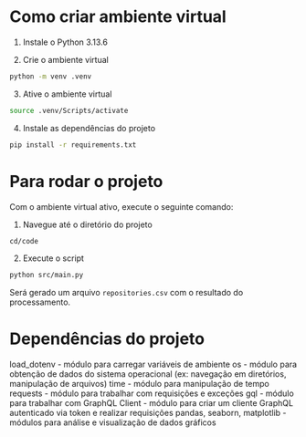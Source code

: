 # Como criar ambiente virtual

1. Instale o Python 3.13.6

2. Crie o ambiente virtual 
```bash
python -m venv .venv
```
3. Ative o ambiente virtual
```bash
source .venv/Scripts/activate
```
4. Instale as dependências do projeto
```bash
pip install -r requirements.txt
```

# Para rodar o projeto 

Com o ambiente virtual ativo, execute o seguinte comando:

1. Navegue até o diretório do projeto
```bash
cd/code
```

2. Execute o script
```bash
python src/main.py
```
Será gerado um arquivo `repositories.csv` com o resultado do processamento.

# Dependências do projeto
load_dotenv - módulo para carregar variáveis de ambiente
os - módulo para obtenção de dados do sistema operacional (ex: navegação em diretórios, manipulação de arquivos)
time - módulo para manipulação de tempo
requests - módulo para trabalhar com requisições e exceções
gql - módulo para trabalhar com GraphQL
Client - módulo para criar um cliente GraphQL autenticado via token e realizar requisições
pandas, seaborn, matplotlib - módulos para análise e visualização de dados gráficos



